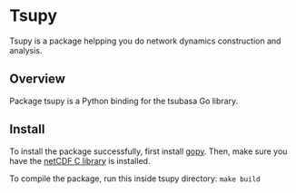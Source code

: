 # Tsupy

Tsupy is a package helpping you do network dynamics construction and analysis.

## Overview

Package tsupy is a Python binding for the tsubasa Go library.

## Install

To install the package successfully, first install [gopy](https://github.com/go-python/gopy). Then, make sure you have the [netCDF C library](https://downloads.unidata.ucar.edu/netcdf/) is installed.

To compile the package, run this inside tsupy directory:
`make build`
